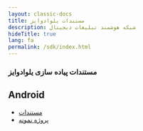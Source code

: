 ```yaml
---
layout: classic-docs
title: مستندات یلوادوایز 
description: شبکه هوشمند تبلیغات دیجیتال
hideTitle: true
lang: fa
permalink: /sdk/index.html
---
```


<h3>مستندات پیاده سازی یلوادوایز</h3>

<div class="row home-card-group" markdown="0">
  <div class="col-12 col-sm-6">
    <div class="home-card">
      <h2>Android</h2>
      <ul>
        <li><a href="{{ site.baseurl }}/yelloadwise-app/android/main">مستندات</a></li>
        <li><a href="https://github.com/irancell/YelloadwiseSDK-AndroidSample">پروژه نمونه</a></li>
      </ul>
    </div>
  </div>
